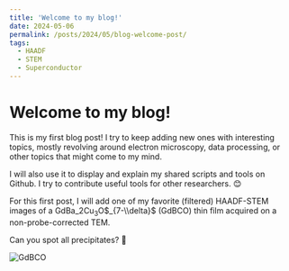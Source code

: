 ```yaml
---
title: 'Welcome to my blog!'
date: 2024-05-06
permalink: /posts/2024/05/blog-welcome-post/
tags:
  - HAADF
  - STEM
  - Superconductor
---
```



Welcome to my blog!
======

This is my first blog post! I try to keep adding new ones with interesting topics, mostly revolving around electron microscopy, data processing, or other topics that might come to my mind. 

I will also use it to display and explain my shared scripts and tools on Github. I try to contribute useful tools for other researchers. 😊

For this first post, I will add one of my favorite (filtered) HAADF-STEM images of a GdBa$\_2$Cu$_3$O$_{7-\\delta}$ (GdBCO) thin film acquired on a non-probe-corrected TEM.

Can you spot all precipitates? 👻

![GdBCO](/images/gdbco-haadf.png)





